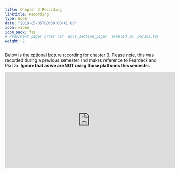 ```yaml
---
title: Chapter 3 Recording
linktitle: Recording
type: book
date: "2019-05-05T00:00:00+01:00"
icon: video
icon_pack: fas
# Prev/next pager order (if `docs_section_pager` enabled in `params.toml`)
weight: 2
---
```

Below is the optional lecture recording for chapter 3. Please note, this was recorded during a previous semester and makes reference to Peardeck and Piazza. **Ignore that as we are NOT using those platforms this semester.**


<iframe width="560" height="315" src="https://www.youtube.com/embed/O9l_ICm2W_A" frameborder="0" allow="accelerometer; autoplay; clipboard-write; encrypted-media; gyroscope; picture-in-picture" allowfullscreen></iframe>

